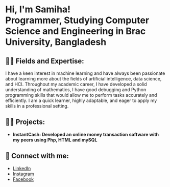 <h1>Hi, I'm Samiha! <br/><a>Programmer</a>, <a>Studying Computer Science and Engineering in Brac University, Bangladesh</a>

<h2>👨‍💻 Fields and Expertise:</h2>

<a>I have a keen interest in machine learning and have always been passionate about learning more about
the fields of artificial intelligence, data science, and HCI. Throughout my academic career, 
I have developed a solid understanding of mathematics, I have good debugging and 
Python programming skills that would allow me to perform tasks accurately and efficiently. 
I am a quick learner, highly adaptable, and eager to apply my skills in a professional setting.</a>

<h2>👨‍💻 Projects:</h2>

- <b>InstantCash: Developed an online money transaction software with my peers using Php, HTML and mySQL </b>


<h2> 🤳 Connect with me:</h2>

- <a href="https://www.linkedin.com/in/samiha-tasnim-b85784310?utm_source=share&utm_campaign=share_via&utm_content=profile&utm_medium=ios_app">LinkedIn</a>
- <a href="https://www.instagram.com/_.sammy.exe._?igsh=bmIxZXZzZW1ydnZ3&utm_source=qr">Instagram</a> 
- <a href="https://m.facebook.com/samiha.tasnim.5855?mibextid=LQQJ4d">Facebook</a>

<!--
**sammye234/sammye234** is a ✨ _special_ ✨ repository because its `README.md` (this file) appears on your GitHub profile.

Here are some ideas to get you started:

- 🔭 I’m currently working on ...
- 🌱 I’m currently learning ...
- 👯 I’m looking to collaborate on ...
- 🤔 I’m looking for help with ...
- 💬 Ask me about ...
- 📫 How to reach me: ...
- 😄 Pronouns: ...
- ⚡ Fun fact: ...
-->
